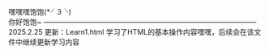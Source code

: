 嘿嘿嘿饱饱(*╯3╰)
<br>你好饱饱~
——————————————————————————————
2025.2.25
更新：Learn1.html
学习了HTML的基本操作内容嘿嘿，后续会在该文件中继续更新学习内容
